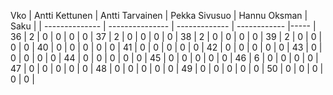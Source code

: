 Vko | Antti Kettunen | Antti Tarvainen | Pekka Sivusuo | Hannu Oksman | Saku |
    | -------------- | --------------- | ------------- | ------------ |----- |
36  |        2       |        0        |        0      |       0      |   0  |
37  |        2       |        0        |        0      |       0      |   0  |
38  |        2       |        0        |        0      |       0      |   0  |
39  |        2       |        0        |        0      |       0      |   0  |
40  |        0       |        0        |        0      |       0      |   0  |
41  |        0       |        0        |        0      |       0      |   0  |
42  |        0       |        0        |        0      |       0      |   0  |
43  |        0       |        0        |        0      |       0      |   0  |
44  |        0       |        0        |        0      |       0      |   0  |
45  |        0       |        0        |        0      |       0      |   0  |
46  |        6       |        0        |        0      |       0      |   0  |
47  |        0       |        0        |        0      |       0      |   0  |
48  |        0       |        0        |        0      |       0      |   0  |
49  |        0       |        0        |        0      |       0      |   0  |
50  |        0       |        0        |        0      |       0      |   0  |
